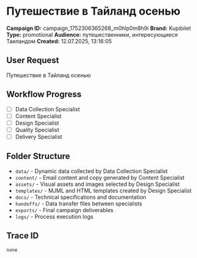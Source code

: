 # Путешествие в Тайланд осенью

**Campaign ID:** campaign_1752306365268_m0hlp0m8h9i
**Brand:** Kupibilet
**Type:** promotional
**Audience:** путешественники, интересующиеся Таиландом
**Created:** 12.07.2025, 13:16:05

## User Request
Путешествие в Тайланд осенью

## Workflow Progress
- [ ] Data Collection Specialist
- [ ] Content Specialist  
- [ ] Design Specialist
- [ ] Quality Specialist
- [ ] Delivery Specialist

## Folder Structure

- `data/` - Dynamic data collected by Data Collection Specialist
- `content/` - Email content and copy generated by Content Specialist
- `assets/` - Visual assets and images selected by Design Specialist
- `templates/` - MJML and HTML templates created by Design Specialist
- `docs/` - Technical specifications and documentation
- `handoffs/` - Data transfer files between specialists
- `exports/` - Final campaign deliverables
- `logs/` - Process execution logs

## Trace ID
`none`

